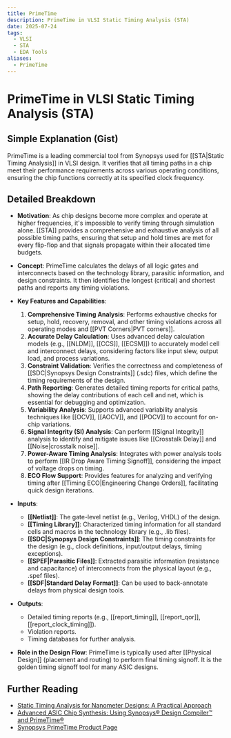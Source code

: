 ```yaml
---
title: PrimeTime
description: PrimeTime in VLSI Static Timing Analysis (STA)
date: 2025-07-24
tags:
  - VLSI
  - STA
  - EDA Tools
aliases:
  - PrimeTime
---
```


# PrimeTime in VLSI Static Timing Analysis (STA)

## Simple Explanation (Gist)
PrimeTime is a leading commercial tool from Synopsys used for [[STA|Static Timing Analysis]] in VLSI design. It verifies that all timing paths in a chip meet their performance requirements across various operating conditions, ensuring the chip functions correctly at its specified clock frequency.

## Detailed Breakdown

*   **Motivation**: As chip designs become more complex and operate at higher frequencies, it's impossible to verify timing through simulation alone. [[STA]] provides a comprehensive and exhaustive analysis of all possible timing paths, ensuring that setup and hold times are met for every flip-flop and that signals propagate within their allocated time budgets.

*   **Concept**: PrimeTime calculates the delays of all logic gates and interconnects based on the technology library, parasitic information, and design constraints. It then identifies the longest (critical) and shortest paths and reports any timing violations.

*   **Key Features and Capabilities**: 
    1.  **Comprehensive Timing Analysis**: Performs exhaustive checks for setup, hold, recovery, removal, and other timing violations across all operating modes and [[PVT Corners|PVT corners]].
    2.  **Accurate Delay Calculation**: Uses advanced delay calculation models (e.g., [[NLDM]], [[CCS]], [[ECSM]]) to accurately model cell and interconnect delays, considering factors like input slew, output load, and process variations.
    3.  **Constraint Validation**: Verifies the correctness and completeness of [[SDC|Synopsys Design Constraints]] (.sdc) files, which define the timing requirements of the design.
    4.  **Path Reporting**: Generates detailed timing reports for critical paths, showing the delay contributions of each cell and net, which is essential for debugging and optimization.
    5.  **Variability Analysis**: Supports advanced variability analysis techniques like [[OCV]], [[AOCV]], and [[POCV]] to account for on-chip variations.
    6.  **Signal Integrity (SI) Analysis**: Can perform [[Signal Integrity]] analysis to identify and mitigate issues like [[Crosstalk Delay]] and [[Noise|crosstalk noise]].
    7.  **Power-Aware Timing Analysis**: Integrates with power analysis tools to perform [[IR Drop Aware Timing Signoff]], considering the impact of voltage drops on timing.
    8.  **ECO Flow Support**: Provides features for analyzing and verifying timing after [[Timing ECO|Engineering Change Orders]], facilitating quick design iterations.

*   **Inputs**: 
    *   **[[Netlist]]**: The gate-level netlist (e.g., Verilog, VHDL) of the design.
    *   **[[Timing Library]]**: Characterized timing information for all standard cells and macros in the technology library (e.g., .lib files).
    *   **[[SDC|Synopsys Design Constraints]]**: The timing constraints for the design (e.g., clock definitions, input/output delays, timing exceptions).
    *   **[[SPEF|Parasitic Files]]**: Extracted parasitic information (resistance and capacitance) of interconnects from the physical layout (e.g., .spef files).
    *   **[[SDF|Standard Delay Format]]**: Can be used to back-annotate delays from physical design tools.

*   **Outputs**: 
    *   Detailed timing reports (e.g., [[report_timing]], [[report_qor]], [[report_clock_timing]]).
    *   Violation reports.
    *   Timing databases for further analysis.

*   **Role in the Design Flow**: PrimeTime is typically used after [[Physical Design]] (placement and routing) to perform final timing signoff. It is the golden timing signoff tool for many ASIC designs.

## Further Reading

*   [Static Timing Analysis for Nanometer Designs: A Practical Approach](https://www.amazon.com/Static-Timing-Analysis-Nanometer-Designs/dp/0387257027)
*   [Advanced ASIC Chip Synthesis: Using Synopsys® Design Compiler™ and PrimeTime®](https://www.amazon.com/Advanced-ASIC-Chip-Synthesis-Compiler/dp/0387257027)
*   [Synopsys PrimeTime Product Page](https://www.synopsys.com/implementation-and-signoff/signoff/primetime.html)